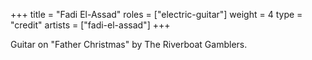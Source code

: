 +++
title = "Fadi El-Assad"
roles = ["electric-guitar"]
weight = 4
type = "credit"
artists = ["fadi-el-assad"]
+++

Guitar on "Father Christmas" by The Riverboat Gamblers.
